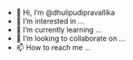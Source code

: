 - 👋 Hi, I’m @dhulipudipravallika
- 👀 I’m interested in ...
- 🌱 I’m currently learning ...
- 💞️ I’m looking to collaborate on ...
- 📫 How to reach me ...

<!---
dhulipudipravallika/dhulipudipravallika is a ✨ special ✨ repository because its `README.md` (this file) appears on your GitHub profile.
You can click the Preview link to take a look at your changes.
--->
